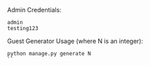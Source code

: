 Admin Credentials:
``` 
admin 
testing123
```

Guest Generator Usage (where N is an integer):
```
python manage.py generate N
``
